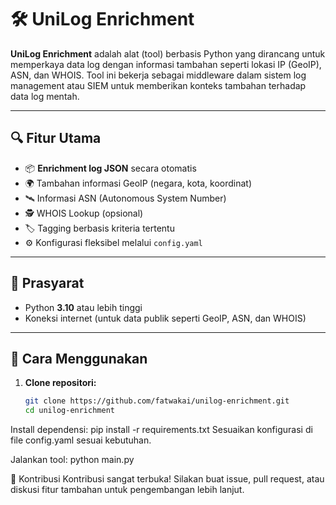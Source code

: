 # 🛠️ UniLog Enrichment

**UniLog Enrichment** adalah alat (tool) berbasis Python yang dirancang untuk memperkaya data log dengan informasi tambahan seperti lokasi IP (GeoIP), ASN, dan WHOIS. Tool ini bekerja sebagai middleware dalam sistem log management atau SIEM untuk memberikan konteks tambahan terhadap data log mentah.

---

## 🔍 Fitur Utama

- 📦 **Enrichment log JSON** secara otomatis
- 🌍 Tambahan informasi GeoIP (negara, kota, koordinat)
- 🛰️ Informasi ASN (Autonomous System Number)
- 🕵️ WHOIS Lookup (opsional)
- 🏷️ Tagging berbasis kriteria tertentu
- ⚙️ Konfigurasi fleksibel melalui `config.yaml`

---

## 🧾 Prasyarat

- Python **3.10** atau lebih tinggi
- Koneksi internet (untuk data publik seperti GeoIP, ASN, dan WHOIS)

---

## 🚀 Cara Menggunakan

1. **Clone repositori:**

   ```bash
   git clone https://github.com/fatwakai/unilog-enrichment.git
   cd unilog-enrichment
Install dependensi:
pip install -r requirements.txt
Sesuaikan konfigurasi di file config.yaml sesuai kebutuhan.

Jalankan tool:
python main.py

🤝 Kontribusi
Kontribusi sangat terbuka! Silakan buat issue, pull request, atau diskusi fitur tambahan untuk pengembangan lebih lanjut.

